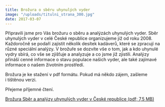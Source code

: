 ```yaml
---
title: Brožura o sběru uhynulých vyder
image: "/uploads/titulni_strana_300.jpg"
date: 2017-03-07
---
```

Připravili jsme pro Vás brožuru o sběru a analýzách uhynulých vyder.
Sběr uhynulých vyder v celé České republice organizujeme již od roku
2008. Každoročně se podaří zajistit několik desítek kadáverů, které se
zpracují na různé speciální analýzy. V brožuře se dozvíte vše o tom, jak
a kdo uhynulé vydry sbírá, co vše se zjišťuje a analyzuje a co jsme již
zjistili. Analýzy přináší cenné informace o stavu populace našich vyder,
ale také zajímavé informace o našem životním prostředí.

Brožura je ke stažení v pdf formátu. Pokud má někdo zájem, zašleme
i tištěnou verzi.

Přejeme příjemné čtení.

[Brožura Sběr a analýzy uhynulých vyder v České republice (pdf;
7,5 MB)](/uploads/ALKA_-_Sb_r_a_anal_zy_vyder_-_web.pdf)
